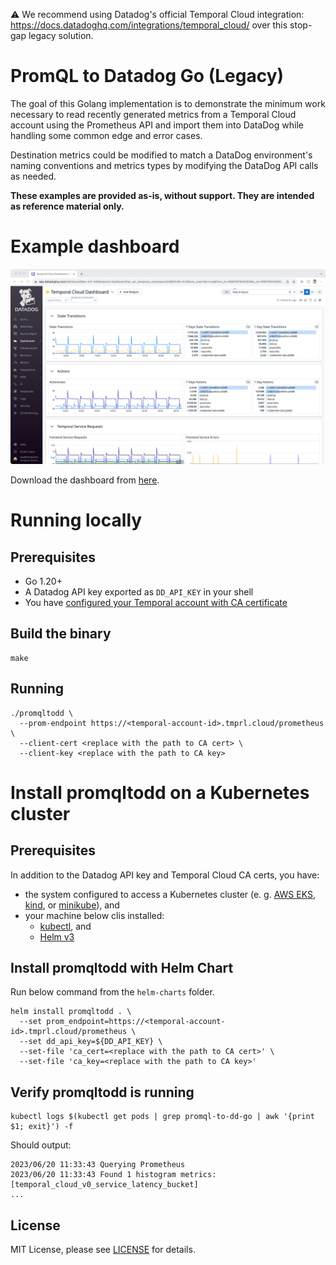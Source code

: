 ⚠️ We recommend using Datadog's official Temporal Cloud integration: https://docs.datadoghq.com/integrations/temporal_cloud/ over this stop-gap legacy solution.

PromQL to Datadog Go (Legacy)
=================

The goal of this Golang implementation is to demonstrate the minimum work necessary to read recently generated metrics from a Temporal Cloud account using the Prometheus API and import them into DataDog while handling some common edge and error cases.

Destination metrics could be modified to match a DataDog environment's naming conventions and metrics types by modifying the DataDog API calls as needed.

**These examples are provided as-is, without support. They are intended as reference material only.**

# Example dashboard

![Dashboard](examples/datadog_dashboard.png)

Download the dashboard from [here](examples/datadog_dashboard.json).

# Running locally

## Prerequisites

* Go 1.20+
* A Datadog API key exported as `DD_API_KEY` in your shell
* You have [configured your Temporal account with CA certificate](https://docs.temporal.io/cloud/how-to-monitor-temporal-cloud-metrics)

## Build the binary

```
make
```

## Running

```
./promqltodd \
  --prom-endpoint https://<temporal-account-id>.tmprl.cloud/prometheus \
  --client-cert <replace with the path to CA cert> \
  --client-key <replace with the path to CA key>
```

# Install promqltodd on a Kubernetes cluster

## Prerequisites

In addition to the Datadog API key and Temporal Cloud CA certs, you have:
* the system configured to access a Kubernetes cluster (e. g. [AWS EKS](https://aws.amazon.com/eks/), [kind](https://kind.sigs.k8s.io/), or [minikube](https://kubernetes.io/docs/tasks/tools/install-minikube/)), and
* your machine below clis installed:
  - [kubectl](https://kubernetes.io/docs/tasks/tools/install-kubectl/), and
  - [Helm v3](https://helm.sh)

## Install promqltodd with Helm Chart

Run below command from the `helm-charts` folder.

```
helm install promqltodd . \
  --set prom_endpoint=https://<temporal-account-id>.tmprl.cloud/prometheus \
  --set dd_api_key=${DD_API_KEY} \
  --set-file 'ca_cert=<replace with the path to CA cert>' \
  --set-file 'ca_key=<replace with the path to CA key>'
```

## Verify promqltodd is running

```
kubectl logs $(kubectl get pods | grep promql-to-dd-go | awk '{print $1; exit}') -f
```

Should output:

```
2023/06/20 11:33:43 Querying Prometheus
2023/06/20 11:33:43 Found 1 histogram metrics: [temporal_cloud_v0_service_latency_bucket]
...
```

## License
MIT License, please see [LICENSE](LICENSE) for details.
